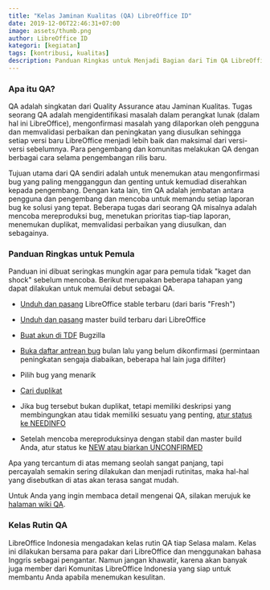```yaml
---
title: "Kelas Jaminan Kualitas (QA) LibreOffice ID"
date: 2019-12-06T22:46:31+07:00
image: assets/thumb.png
author: LibreOffice ID
kategori: [kegiatan]
tags: [kontribusi, kualitas]
description: Panduan Ringkas untuk Menjadi Bagian dari Tim QA LibreOffice
---
```


### Apa itu QA?

QA adalah singkatan dari Quality Assurance atau Jaminan Kualitas. Tugas seorang QA adalah mengidentifikasi masalah dalam perangkat lunak (dalam hal ini LibreOffice), mengonfirmasi masalah yang dilaporkan oleh pengguna dan memvalidasi perbaikan dan peningkatan yang diusulkan sehingga setiap versi baru LibreOffice menjadi lebih baik dan maksimal dari versi-versi sebelumnya. Para pengembang dan komunitas melakukan QA dengan berbagai cara selama pengembangan rilis baru.

Tujuan utama dari QA sendiri adalah untuk menemukan atau mengonfirmasi bug yang paling mengganggun dan genting untuk kemudiad diserahkan kepada pengembang. Dengan kata lain, tim QA adalah jembatan antara pengguna dan pengembang dan mencoba untuk memandu setiap laporan bug ke solusi yang tepat. Beberapa tugas dari seorang QA misalnya adalah mencoba mereproduksi bug, menetukan prioritas tiap-tiap laporan, menemukan duplikat, memvalidasi perbaikan yang diusulkan, dan sebagainya.

### Panduan Ringkas untuk Pemula

Panduan ini dibuat seringkas mungkin agar para pemula tidak "kaget dan shock" sebelum mencoba. Berikut merupakan beberapa tahapan yang dapat dilakukan untuk memulai debut sebagai QA. 

-  [Unduh dan pasang](https://www.libreoffice.org/download/download/) LibreOffice stable terbaru (dari baris "Fresh")

-  [Unduh dan pasang](https://wiki.documentfoundation.org/QA/Testing_Daily_Builds) master build terbaru dari LibreOffice

-  [Buat akun di TDF](https://bugs.documentfoundation.org/createaccount.cgi) Bugzilla

-  [Buka daftar antrean bug](https://bugs.documentfoundation.org/buglist.cgi?bug_status=UNCONFIRMED&chfield=%5BBug%20creation%5D&chfieldfrom=-1M&chfieldto=Now&f1=bug_severity&f2=keywords&f3=component&list_id=1036324&n1=1&n2=1&n3=1&o1=substring&o2=anywords&o3=anywordssubstr&order=bug_id&product=Document%20Liberation%20Project&product=LibreOffice&query_format=advanced&resolution=---&v1=enhancement&v2=needsUXEval%2C%20needsDevAdvice&v3=Android%20iOS) bulan lalu yang belum dikonfirmasi (permintaan peningkatan sengaja diabaikan, beberapa hal lain juga difilter)

-  Pilih bug yang menarik

-  [Cari duplikat](https://wiki.documentfoundation.org/QA/BugTriage#Step_3:_Search_for_Duplicates)

-  Jika bug tersebut bukan duplikat, tetapi memiliki deskripsi yang membingungkan atau tidak memiliki sesuatu yang penting, [atur status ke NEEDINFO](https://wiki.documentfoundation.org/QA/GetInvolved#Try_to_reproduce_the_bug)

-  Setelah mencoba mereproduksinya dengan stabil dan master build Anda, atur status ke [NEW atau biarkan UNCONFIRMED](https://wiki.documentfoundation.org/QA/GetInvolved#Try_to_reproduce_the_bug)

Apa yang tercantum di atas memang seolah sangat panjang, tapi percayalah semakin sering dilakukan dan menjadi rutinitas, maka hal-hal yang disebutkan di atas akan terasa sangat mudah.

Untuk Anda yang ingin membaca detail mengenai QA, silakan merujuk ke [halaman wiki QA](https://wiki.documentfoundation.org/QA/GetInvolved#Quick_start_guide_for_beginners).

### Kelas Rutin QA

LibreOffice Indonesia mengadakan kelas rutin QA tiap Selasa malam. Kelas ini dilakukan bersama para pakar dari LibreOffice dan menggunakan bahasa Inggris sebagai pengantar. Namun jangan khawatir, karena akan banyak juga member dari Komunitas LibreOffice Indonesia yang siap untuk membantu Anda apabila menemukan kesulitan.

